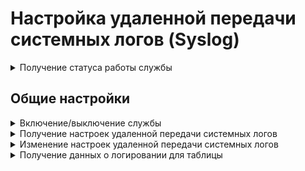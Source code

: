 # Настройка удаленной передачи системных логов (Syslog)

<details>
<summary>Получение статуса работы службы</summary>

```
GET /logs_backend/remote_syslog/status
```

**Ответ на успешный запрос:**

```json5
[
    {
        "name": "string",
        "status": "active" | "activating" | "deactivating" | "failed" | "inactive" | "reloading", 
        "msg": [ "string" ]
    },
    ...
]
```

* `name` - название модуля;
* `status` - статус;
* `msg` - список сообщений, объясняющий текущее состояние.

</details>

## Общие настройки

<details>
<summary>Включение/выключение службы</summary>

**Проверка состояния:**

```
GET /logs_backend/remote_syslog/state
```

**Ответ на успешный запрос:**

```json5
{
    "enabled": "boolean"
}
```

* `msg` - `true` для включения, `false` для выключения.

**Включение/выключение**

```
PATCH /logs_backend/remote_syslog/state
```

**Json-тело запроса:**

```json5
{
  "enabled": "boolean"
}
```

**Ответ на успешный запрос:** 200 OK

</details>

<details>
<summary>Получение настроек удаленной передачи системных логов</summary>

```
GET /logs_backend/remote_syslog
```

**Ответ на успешный запрос:**

```json5
{
  "host": "string",
  "port": "integer",
  "protocol": "tcp" | "udp",
  "format": "syslog" | "cef"
}
```

* `host` - IP-адрес сервера;
* `port` - порт;
* `protocol` - протокол, допустимые значения: `tcp` или `udp`;
* `format` - формат, допустимые значения: `syslog` или `cef`.

</details>

<details>
<summary>Изменение настроек удаленной передачи системных логов</summary>

```
PATCH /logs_backend/remote_syslog
```

**Json-тело запроса:**

```json5
{
  "host": "string" | "null",
  "port": "integer" | "null",
  "protocol": "tcp" | "udp",
  "format": "syslog" | "cef",
}
```

* `host` - IP-адрес сервера;
* `port` - порт;
* `protocol` - протокол, допустимые значения: `tcp` или `udp`;
* `format` - формат, допустимые значения: `syslog` или `cef`.

Пустые значения "" не допускаются.

**Ответ на успешный запрос:** 200 OK

</details>

<details>
<summary>Получение данных о логировании для таблицы</summary>

```
GET /logs_backend/logs?<GET-параметры, разделенные знаком &>
```

**Список GET-параметров, которые не являются обязательными:**
* `limit: integer` - ограничение на количество записей, выбираемых из базы данных;
* `offset: integer` - количество строк, которые необходимо пропустить перед выводом записей, указанных в `limit`;
* `sort: [{"field": "string", "direction": "asc | desc"}]` - список параметров сортировки. Сортировка производится в прямом порядке следования в массиве:
    * `field` - столбец, по которому производится сортировка;
    * `direction` - направление сортировки: `asc` - по возрастанию, `desc` - по убыванию.
* `search: [{"text": "string", "columns": "string"}]` - объект с параметрами поиска подстроки в данных:
    * `text` - искомая строка;
    * `columns` - непустой набор полей, по которым ведется поиск.
* `last_reboot_only: boolean` - параметр типа `boolean` со значениями: `false` - выводить все записи лога, `true` - только записи после последней загрузки;
* `format_type:` - формат возвращаемых данных:
  * `CSV` - CSV-файл;
  * `JSON` - тип по умолчанию.
* `filter: [{"items": [{"column_name": "string", "operator": "OperatorValue", "value": ["string" | "integer" | "boolean"]}], "link_operator": "and" | "or"}]` - список параметров для фильтрации данных. Фильтры применяются в прямом порядке следования в массиве, с логикой `and` между объектами `Filter`:
    * `items` - массив фильтров FilterItem (`column_name` - поле для фильтрации, `operator` - одно из значений `OperatorValue`, `value` - массив значений фильтра);
    * `link_operator` - логика наложения фильтров `items` (`and` или `or`).

Операторы фильтра `OperatorValue`:
* `contains` - содержит подстроку (без учета регистра);
* `not_contains` - не содержит подстроку (без учета регистра);
* `equals` - равно;
* `not_equals` - не равно;
* `greater` - больше, в `values` передается массив, содержащий только одно значение;
* `greater_equal` - больше или равно, в `values` передается массив, содержащий только одно значение;
* `less_equal` - меньше или равно, в `values` передается массив, содержащий только одно значение;
* `date_range` - диапазон дат, в `values` передается:
    * массив из двух элементов [<левая граница включительно>, <правая граница исключительно>], если нужно отфильтровать по абсолютному диапазону дат;
    * массив из одного элемента ["hour" | "today" | "yesterday" | "cur_week" | "prev_week" | "cur_month" | "prev_month"], если нужно отфильтровать по относительному диапазону дат.

**Ответ на успешный запрос:**
```json5
{
  "meta": [
    {
      "name": "string",
      "type": "string"
    },
    ...
  ],
  "data": [
    {
      "id": "string",
      "date_time": "integer",
      "microseconds": "integer",
      "priority": "integer",
      "message": "string",
      "syslog_id": "string",
      "unit": "string"
    },
    ...
  ],
  "rows": "integer",
  "rows_before_limit_at_least": "integer"
}
```

* `meta` - массив метаданных, описывающих поля запроса:
  * `name` - имя поля данных;
  * `type` - тип данных.
* `data` - массив, содержащий `Log` - объект, представляющий собой данные, соответствующие одной строке таблицы:
  * `id` - уникальный идентификатор строки;
  * `date_time` - время возникновения события в формате YYYYMMDDhhmmss;
  * `microseconds` - микросекунды во времени возникновения события (0...999999);
  * `priority` - число от 0 до 7:
    * `0` - LOG_EMERG;
    * `1` - LOG_ALERT;
    * `2` - LOG_CRIT;
    * `3` - LOG_ERR;
    * `4` - LOG_WARNING;
    * `5` - LOG_NOTICE;
    * `6` - LOG_INFO;
    * `7` - LOG_DEBUG.
  * `message` - сообщение логирования;
  * `syslog_id` - название исполняемой программы;
  * `unit` - название сервиса, сообщение которого было сохранено в журнале.
* `rows` - количество строк `Log`;
* `rows_before_limit_at_least` - количество строк `Log`, которое вернет запрос, если использовать ограничение на количество записей из базы данных (GET-параметры `limit` или `offset`).

</details>